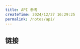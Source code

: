 ```yaml
---
title: API 参考
createTime: 2024/12/27 16:29:25
permalink: /notes/api/
---
```


## 链接

<LinkCard icon="vscode-icons:file-type-dtd" title="源码仓库" href="https://github.com/ColdeZhang/DominionAPI" />

<LinkCard icon="twemoji:airplane-departure" title="JavaDoc" href="https://coldezhang.github.io/DominionAPI/" />

